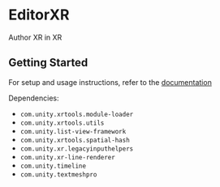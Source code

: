# EditorXR
Author XR in XR

## Getting Started
For setup and usage instructions, refer to the [documentation](Documentation~/com.unity.editorxr.md)

Dependencies:
- `com.unity.xrtools.module-loader`
- `com.unity.xrtools.utils`
- `com.unity.list-view-framework`
- `com.unity.xrtools.spatial-hash`
- `com.unity.xr.legacyinputhelpers`
- `com.unity.xr-line-renderer`
- `com.unity.timeline`
- `com.unity.textmeshpro`
